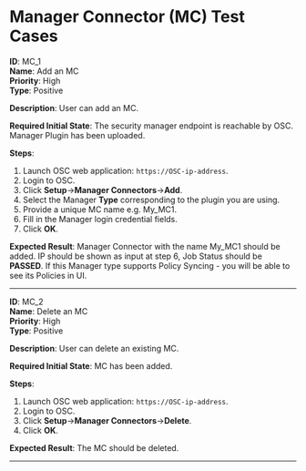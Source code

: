 # Manager Connector (MC) Test Cases

**ID**: MC_1  
**Name**: Add an MC  
**Priority**: High  
**Type**: Positive  

**Description**: 
User can add an MC.

**Required Initial State**: 
The security manager endpoint is reachable by OSC.
Manager Plugin has been uploaded.

**Steps**:  
1. Launch OSC web application: `https://OSC-ip-address`.  
2. Login to OSC.  
3. Click **Setup**->**Manager Connectors**->**Add**.  
4. Select the Manager **Type** corresponding to the plugin you are using.
5. Provide a unique MC name e.g. My_MC1.  
6. Fill in the Manager login credential fields.  
7. Click **OK**.  

**Expected Result**: 
Manager Connector with the name My_MC1 should be added. IP should be shown as input at step 6, Job Status should be **PASSED**.
If this Manager type supports Policy Syncing - you will be able to see its Policies in UI.

****

**ID**: MC_2   
**Name**: Delete an MC  
**Priority**: High  
**Type**: Positive  

**Description**: 
User can delete an existing MC.

**Required Initial State**: 
MC has been added.

**Steps**:  
1. Launch OSC web application: `https://OSC-ip-address`.  
2. Login to OSC.  
3. Click **Setup**->**Manager Connectors**->**Delete**.  
4. Click **OK**.  

**Expected Result**: 
The MC should be deleted.

****

